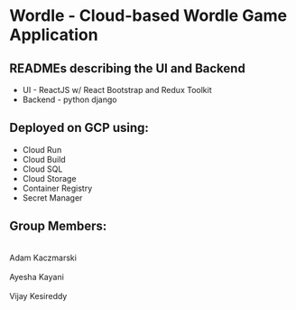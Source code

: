 # Wordle - Cloud-based Wordle Game Application

## READMEs describing the UI and Backend
- UI - ReactJS w/ React Bootstrap and Redux Toolkit
- Backend - python django

## Deployed on GCP using:
- Cloud Run
- Cloud Build
- Cloud SQL
- Cloud Storage
- Container Registry
- Secret Manager

## Group Members:
<br>Adam Kaczmarski<br>
<br>Ayesha Kayani<br>
<br>Vijay Kesireddy<br>
